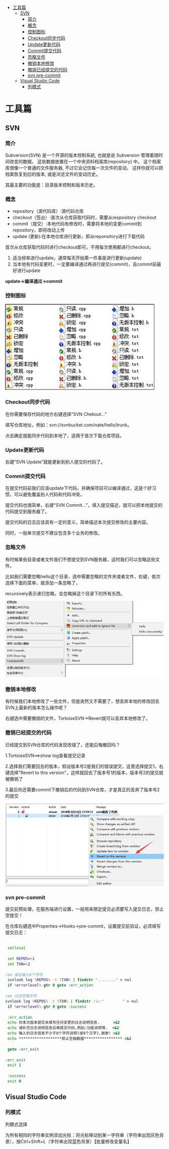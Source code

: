 <!-- TOC -->

- [工具篇](#工具篇)
    - [SVN](#svn)
        - [简介](#简介)
        - [概念](#概念)
        - [控制图标](#控制图标)
        - [Checkout同步代码](#checkout同步代码)
        - [Update更新代码](#update更新代码)
        - [Commit提交代码](#commit提交代码)
        - [忽略文件](#忽略文件)
        - [撤销本地修改](#撤销本地修改)
        - [撤销已经提交的代码](#撤销已经提交的代码)
        - [svn pre-commit](#svn-pre-commit)
    - [Visual Studio Code](#visual-studio-code)
        - [列模式](#列模式)

<!-- /TOC -->

<a id="markdown-工具篇" name="工具篇"></a>
# 工具篇

<a id="markdown-svn" name="svn"></a>
## SVN

<a id="markdown-简介" name="简介"></a>
### 简介
Subversion(SVN) 是一个开源的版本控制系統, 也就是说 Subversion 管理着随时间改变的数据。 这些数据放置在一个中央资料档案库(repository) 中。 这个档案库很像一个普通的文件服务器, 不过它会记住每一次文件的变动。 这样你就可以把档案恢复到旧的版本, 或是浏览文件的变动历史。

其最主要的功能是：目录版本控制和版本历史。

<a id="markdown-概念" name="概念"></a>
### 概念
- repository（源代码库）:源代码仓库
- checkout（签出）:首次从仓库获取代码时，需要从respository checkout
- commit（提交）:本地代码有修改时，需要将本地的变更commit到repository，即将改动上传
- update (更新):在本地仓库进行更新，即从reponsitory进行下载代码

首次从仓库获取代码时进行checkout即可，不用每次使用都进行checkout。

1. 适当频率进行update。通常每天开始第一件事是进行更新(update)
2. 当本地有代码变更时，一定要编译通过再进行提交(commit)，且commit前最好进行update

**update->编译通过->commit**

<a id="markdown-控制图标" name="控制图标"></a>
### 控制图标

![](../assets/SVN/1.png)

<a id="markdown-checkout同步代码" name="checkout同步代码"></a>
### Checkout同步代码
在你需要保存代码的地方右键选择“SVN Chekout...”

填写仓库地址，例如：svn://svnbucket.com/nate/hello/trunk。

点击确定就能同步代码到本地了，适用于首次下载仓库项目。

<a id="markdown-update更新代码" name="update更新代码"></a>
### Update更新代码
右键“SVN Update”就能更新到别人提交的代码了。

<a id="markdown-commit提交代码" name="commit提交代码"></a>
### Commit提交代码
在提交代码前我们应该update下代码，并确保项目可以编译通过，这是个好习惯，可以避免覆盖别人代码和代码冲突。

提交代码也很简单，右键“SVN Commit...”，填入提交描述，就可以把本地提交的代码提交到服务器了。

提交代码的日志应该具有一定的意义，简单描述本次提交修改的主要内容。

同时，一般单次提交不建议包含多个业务的修改。

<a id="markdown-忽略文件" name="忽略文件"></a>
### 忽略文件
有时候某些目录或者文件我们不想提交到SVN服务器，这时我们可以忽略这些文件。

比如我们需要忽略hello这个目录，选中需要忽略的文件夹或者文件，右键，依次选择下面的菜单，就添加一条忽略了，

recursively表示递归忽略，会忽略掉这个目录下的所有东西。

![](../assets/SVN/svn-ignore1.png)

<a id="markdown-撤销本地修改" name="撤销本地修改"></a>
### 撤销本地修改
有时候我们本地修改了一些文件，但是突然又不需要了，想丢弃本地的修改回去SVN上最新的版本怎么操作呢？

右键选中需要撤销的文件，TortoiseSVN->Revert就可以丢弃本地修改了。

<a id="markdown-撤销已经提交的代码" name="撤销已经提交的代码"></a>
### 撤销已经提交的代码
已经提交到SVN仓库的代码发现改错了，还能后悔撤回吗？

1.TortoiseSVN==>show log查看提交记录

2.选择我们需要回去的版本，假设版本号2是我们的错误提交，这里选择提交1，右键选择"Revert to this version"，这样就回去了版本号1的版本，版本号2的提交就被撤销了

3.最后你还需要commit下撤销后的代码到SVN仓库，才是真正的丢弃了版本号2的提交

![](../assets/SVN/svn-back-reversion.png)

<a id="markdown-svn-pre-commit" name="svn-pre-commit"></a>
### svn pre-commit
提交前预处理，在服务端进行设置，一般用来限定提交必须要写入提交日志，禁止空提交！

在仓库右键选中Properties->Hooks->pre-commit，设置提交前验证，必须填写提交日志：

```bat

 setlocal 

 set REPOS=%1  
 set TXN=%2          

rem 保证输入8个字符 
 svnlook log %REPOS% -t %TXN% | findstr "........" > nul 
 if %errorlevel% gtr 0 goto :err_action

rem 过滤空格字符 
svnlook log %REPOS% -t %TXN% | findstr /ic:"        " > nul 
 if %errorlevel% gtr 0 goto :success 
  
 :err_action 
 echo 你本次版本提交未填写任何变更的日志说明信息.      >&2 
 echo 请补充日志说明信息后再提交代码,例如:功能说明等.  >&2 
 echo 输入的日志信息不少于8个字符说明(或4个汉字),谢谢! >&2 
 echo *******************禁止空格数据***************** >&2

 goto :err_exit

:err_exit 
 exit 1 

 :success 
 exit 0
```

<a id="markdown-visual-studio-code" name="visual-studio-code"></a>
## Visual Studio Code

<a id="markdown-列模式" name="列模式"></a>
### 列模式
列模式选择

为所有相同的字符串实例添加光标：将光标移动到某一字符串（字符串出现灰色背景），按Ctrl+Shift+L（字符串出现蓝色背景）【批量修改变量名】


